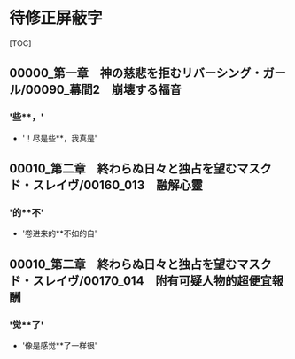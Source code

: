 # 待修正屏蔽字

[TOC]

## 00000_第一章　神の慈悲を拒むリバーシング・ガール/00090_幕間2　崩壊する福音

### '些**，'

- '！尽是些**，我真是'


## 00010_第二章　終わらぬ日々と独占を望むマスクド・スレイヴ/00160_013　融解心靈

### '的**不'

- '卷进来的**不如的自'


## 00010_第二章　終わらぬ日々と独占を望むマスクド・スレイヴ/00170_014　附有可疑人物的超便宜報酬

### '觉**了'

- '像是感觉**了一样很'
